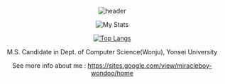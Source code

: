 <div align="center">
  
  ![header](https://capsule-render.vercel.app/api?type=rounded&color=088A08&section=header&text=Won-Doo's%20github&fontColor=ffffff)

  ![My Stats](https://github-readme-stats.vercel.app/api?username=WondooSeo&count_private=true)

  [![Top Langs](https://github-readme-stats.vercel.app/api/top-langs/?username=WondooSeo&layout=compact)](https://github.com/anuraghazra/github-readme-stats)

  M.S. Candidate in Dept. of Computer Science(Wonju), Yonsei University

  See more info about me : https://sites.google.com/view/miracleboy-wondoo/home
  
</div>
